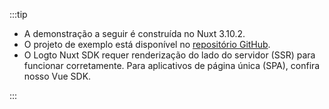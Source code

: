 :::tip

- A demonstração a seguir é construída no Nuxt 3.10.2.
- O projeto de exemplo está disponível no [repositório GitHub](https://github.com/logto-io/js/tree/HEAD/packages/nuxt).
- O Logto Nuxt SDK requer renderização do lado do servidor (SSR) para funcionar corretamente. Para aplicativos de página única (SPA), confira nosso <MainSiteUrl href="/quick-starts/vue">Vue SDK</MainSiteUrl>.

:::
